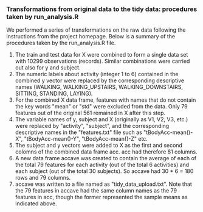 ### Transformations from original data to the tidy data: procedures taken by run_analysis.R

We performed a series of transformations on the raw data following the instructions from the project homepage. Below is a summary of the procedures taken by the run_analysis.R file.
1. The train and test data for X were combined to form a single data set with 10299 observations (records). Similar combinations were carried out also for y and subject. 
2. The numeric labels about activity (integer 1 to 6) contained in the combined y vector were replaced by the corresponding descriptive names (WALKING, WALKING_UPSTAIRS, WALKING_DOWNSTAIRS, SITTING, STANDING, LAYING).
3. For the combined X data frame, features with names that do not contain the key words "mean" or "std" were excluded from the data. Only 79 features out of the original 561 remained in X after this step.
4. The variable names of y, subject and X (originally as V1, V2, V3, etc.) were replaced by "activity", "subject", and the corresponding descriptive names in the "features.txt" file such as "tBodyAcc-mean()-X", "tBodyAcc-mean()-Y", "tBodyAcc-mean()-Z" etc.
5. The subject and y vectors were added to X as the first and second colomns of the combined data frame acc. acc had therefore 81 columns. 
6. A new data frame accave was created to contain the average of each of the total 79 features for each activity (out of the total 6 activities) and each subject (out of the total 30 subjects). So accave had 30 * 6 = 180 rows and 79 columns. 
7. accave was written to a file named as "tidy_data_upload.txt". Note that the 79 features in accave had the same column names as the 79 features in acc, though the former represented the sample means as indicated above.